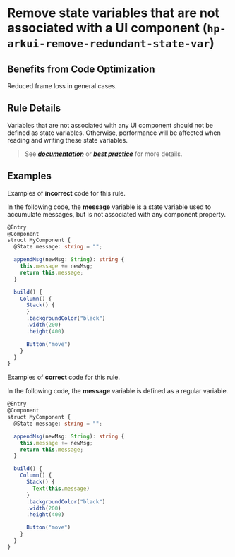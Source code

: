 # Remove state variables that are not associated with a UI component (`hp-arkui-remove-redundant-state-var`)

## Benefits from Code Optimization
Reduced frame loss in general cases.

## Rule Details
Variables that are not associated with any UI component should not be defined as state variables. Otherwise, performance will be affected when reading and writing these state variables.

> See [***documentation***](https://developer.huawei.com/consumer/{{region}}/doc/harmonyos-guides-{{apiVersion}}/ide-hp-arkui-remove-redundant-state-var-{{apiVersion}}) or [***best practice***](https://developer.huawei.com/consumer/cn/doc/best-practices-V5/bpta-status-management-V5#section2674939304) for more details.

## Examples

Examples of **incorrect** code for this rule.

In the following code, the **message** variable is a state variable used to accumulate messages, but is not associated with any component property.
```ts
@Entry
@Component
struct MyComponent {
  @State message: string = "";

  appendMsg(newMsg: String): string {
    this.message += newMsg;
    return this.message;
  }

  build() {
    Column() {
      Stack() {
      }
      .backgroundColor("black")
      .width(200)
      .height(400)

      Button("move")
    }
  }
}
```

Examples of **correct** code for this rule.

In the following code, the **message** variable is defined as a regular variable.
```ts
@Entry
@Component
struct MyComponent {
  @State message: string = "";

  appendMsg(newMsg: String): string {
    this.message += newMsg;
    return this.message;
  }

  build() {
    Column() {
      Stack() {
        Text(this.message)
      }
      .backgroundColor("black")
      .width(200)
      .height(400)

      Button("move")
    }
  }
}
```